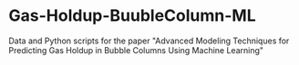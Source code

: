 # Gas-Holdup-BuubleColumn-ML
Data and Python scripts for the paper "Advanced Modeling Techniques for Predicting Gas Holdup in Bubble Columns Using Machine Learning"
